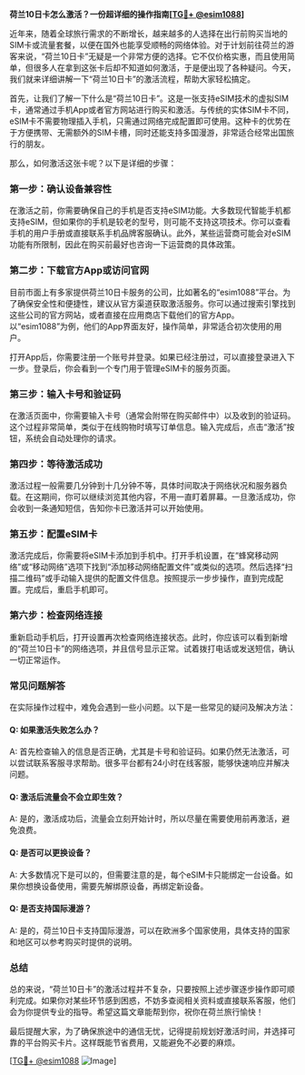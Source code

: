 **荷兰10日卡怎么激活？一份超详细的操作指南[[TG💪+ @esim1088](https://t.me/s/esim1088)]**

近年来，随着全球旅行需求的不断增长，越来越多的人选择在出行前购买当地的SIM卡或流量套餐，以便在国外也能享受顺畅的网络体验。对于计划前往荷兰的游客来说，“荷兰10日卡”无疑是一个非常方便的选择。它不仅价格实惠，而且使用简单，但很多人在拿到这张卡后却不知道如何激活，于是便出现了各种疑问。今天，我们就来详细讲解一下“荷兰10日卡”的激活流程，帮助大家轻松搞定。

首先，让我们了解一下什么是“荷兰10日卡”。这是一张支持eSIM技术的虚拟SIM卡，通常通过手机App或者官方网站进行购买和激活。与传统的实体SIM卡不同，eSIM卡不需要物理插入手机，只需通过网络完成配置即可使用。这种卡的优势在于方便携带、无需额外的SIM卡槽，同时还能支持多国漫游，非常适合经常出国旅行的朋友。

那么，如何激活这张卡呢？以下是详细的步骤：

### 第一步：确认设备兼容性

在激活之前，你需要确保自己的手机是否支持eSIM功能。大多数现代智能手机都支持eSIM，但如果你的手机是较老的型号，则可能不支持这项技术。你可以查看手机的用户手册或直接联系手机品牌客服确认。此外，某些运营商可能会对eSIM功能有所限制，因此在购买前最好也咨询一下运营商的具体政策。

### 第二步：下载官方App或访问官网

目前市面上有多家提供荷兰10日卡服务的公司，比如著名的“esim1088”平台。为了确保安全性和便捷性，建议从官方渠道获取激活服务。你可以通过搜索引擎找到这些公司的官方网站，或者直接在应用商店下载他们的官方App。以“esim1088”为例，他们的App界面友好，操作简单，非常适合初次使用的用户。

打开App后，你需要注册一个账号并登录。如果已经注册过，可以直接登录进入下一步。登录后，你会看到一个专门用于管理eSIM卡的服务页面。

### 第三步：输入卡号和验证码

在激活页面中，你需要输入卡号（通常会附带在购买邮件中）以及收到的验证码。这个过程非常简单，类似于在线购物时填写订单信息。输入完成后，点击“激活”按钮，系统会自动处理你的请求。

### 第四步：等待激活成功

激活过程一般需要几分钟到十几分钟不等，具体时间取决于网络状况和服务器负载。在这期间，你可以继续浏览其他内容，不用一直盯着屏幕。一旦激活成功，你会收到一条通知短信，告知你卡已激活并可以开始使用。

### 第五步：配置eSIM卡

激活完成后，你需要将eSIM卡添加到手机中。打开手机设置，在“蜂窝移动网络”或“移动网络”选项下找到“添加移动网络配置文件”或类似的选项。然后选择“扫描二维码”或手动输入提供的配置文件信息。按照提示一步步操作，直到完成配置。完成后，重启手机即可。

### 第六步：检查网络连接

重新启动手机后，打开设置再次检查网络连接状态。此时，你应该可以看到新增的“荷兰10日卡”的网络选项，并且信号显示正常。试着拨打电话或发送短信，确认一切正常运作。

### 常见问题解答

在实际操作过程中，难免会遇到一些小问题。以下是一些常见的疑问及解决方法：

#### Q: 如果激活失败怎么办？
A: 首先检查输入的信息是否正确，尤其是卡号和验证码。如果仍然无法激活，可以尝试联系客服寻求帮助。很多平台都有24小时在线客服，能够快速响应并解决问题。

#### Q: 激活后流量会不会立即生效？
A: 是的，激活成功后，流量会立刻开始计时，所以尽量在需要使用前再激活，避免浪费。

#### Q: 是否可以更换设备？
A: 大多数情况下是可以的，但需要注意的是，每个eSIM卡只能绑定一台设备。如果你想换设备使用，需要先解绑原设备，再绑定新设备。

#### Q: 是否支持国际漫游？
A: 是的，荷兰10日卡支持国际漫游，可以在欧洲多个国家使用，具体支持的国家和地区可以参考购买时提供的说明。

### 总结

总的来说，“荷兰10日卡”的激活过程并不复杂，只要按照上述步骤逐步操作即可顺利完成。如果你对某些环节感到困惑，不妨多查阅相关资料或直接联系客服，他们会为你提供专业的指导。希望这篇文章能帮到你，祝你在荷兰旅行愉快！

最后提醒大家，为了确保旅途中的通信无忧，记得提前规划好激活时间，并选择可靠的平台购买卡片。这样既能节省费用，又能避免不必要的麻烦。

[[TG💪+ @esim1088](https://t.me/s/esim1088) ![Image](https://i.postimg.cc/4NQfJmqS/Snipaste-2025-05-13-00-14-12.png)]